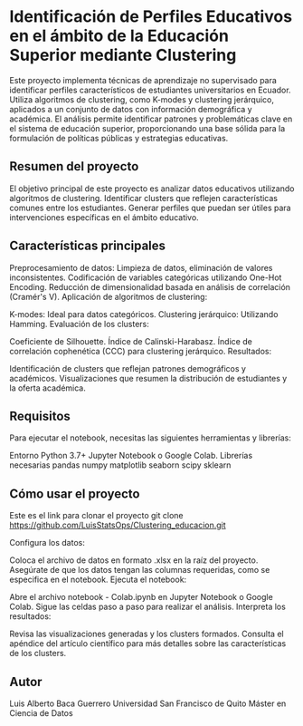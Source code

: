 
# Identificación de Perfiles Educativos en el ámbito de la Educación Superior mediante Clustering

Este proyecto implementa técnicas de aprendizaje no supervisado para identificar perfiles característicos de estudiantes universitarios en Ecuador. Utiliza algoritmos de clustering, como K-modes y clustering jerárquico, aplicados a un conjunto de datos con información demográfica y académica. El análisis permite identificar patrones y problemáticas clave en el sistema de educación superior, proporcionando una base sólida para la formulación de políticas públicas y estrategias educativas.



## Resumen del proyecto
El objetivo principal de este proyecto es analizar datos educativos utilizando algoritmos de clustering.
Identificar clusters que reflejen características comunes entre los estudiantes.
Generar perfiles que puedan ser útiles para intervenciones específicas en el ámbito educativo.

## Características principales

Preprocesamiento de datos:
Limpieza de datos, eliminación de valores inconsistentes.
Codificación de variables categóricas utilizando One-Hot Encoding.
Reducción de dimensionalidad basada en análisis de correlación (Cramér's V).
Aplicación de algoritmos de clustering:

K-modes: Ideal para datos categóricos.
Clustering jerárquico: Utilizando Hamming.
Evaluación de los clusters:

Coeficiente de Silhouette.
Índice de Calinski-Harabasz.
Índice de correlación cophenética (CCC) para clustering jerárquico.
Resultados:

Identificación de clusters que reflejan patrones demográficos y académicos.
Visualizaciones que resumen la distribución de estudiantes y la oferta académica.
## Requisitos

Para ejecutar el notebook, necesitas las siguientes herramientas y librerías:

Entorno
Python 3.7+
Jupyter Notebook o Google Colab.
Librerías necesarias
pandas
numpy
matplotlib
seaborn
scipy
sklearn
## Cómo usar el proyecto

Este es el link para clonar el proyecto
git clone https://github.com/LuisStatsOps/Clustering_educacion.git

Configura los datos:

Coloca el archivo de datos en formato .xlsx en la raíz del proyecto.
Asegúrate de que los datos tengan las columnas requeridas, como se especifica en el notebook.
Ejecuta el notebook:

Abre el archivo notebook - Colab.ipynb en Jupyter Notebook o Google Colab.
Sigue las celdas paso a paso para realizar el análisis.
Interpreta los resultados:

Revisa las visualizaciones generadas y los clusters formados.
Consulta el apéndice del artículo científico para más detalles sobre las características de los clusters.


## Autor

Luis Alberto Baca Guerrero
Universidad San Francisco de Quito
Máster en Ciencia de Datos
